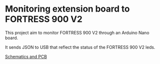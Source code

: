 # Monitoring extension board to FORTRESS 900 V2

This project aim to monitor FORTRESS 900 V2 through an Arduino Nano board.

It sends JSON to USB that reflect the status of the FORTRESS 900 V2 leds.


[Schematics and PCB](https://easyeda.com/ldebat/arduino-fortress-900-v2)
